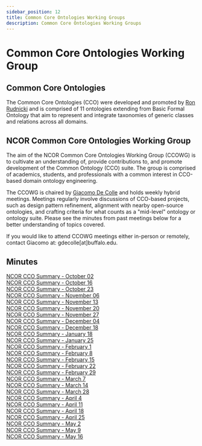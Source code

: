 ```yaml
---
sidebar_position: 12
title: Common Core Ontologies Working Groups
description: Common Core Ontologies Working Groups
---
```


# Common Core Ontologies Working Group

## Common Core Ontologies 

The Common Core Ontologies (CCO) were developed and promoted by [Ron Rudnicki](https://scholar.google.com/citations?hl=en&user=JLM7L2EAAAAJ&view_op=list_works&sortby=pubdate) and is comprised of 11 ontologies extending from Basic Formal Ontology that aim to represent and integrate taxonomies of generic classes and relations across all domains.

## NCOR Common Core Ontologies Working Group

The aim of the NCOR Common Core Ontologies Working Group (CCOWG) is to cultivate an understanding of, provide contributions to, and promote development of the Common Ontology (CCO) suite. The group is comprised of academics, students, and professionals with a common interest in CCO-based domain ontology engineering.

The CCOWG is chaired by [Giacomo De Colle](https://www.linkedin.com/in/giacomodecolle/) and holds weekly hybrid meetings. Meetings regularly involve discussions of CCO-based projects, such as design pattern refinement, alignment with nearby open-source ontologies, and crafting criteria for what counts as a "mid-level" ontology or ontology suite. Please see the minutes from past meetings below for a better understanding of topics covered.

If you would like to attend CCOWG meetings either in-person or remotely, contact Giacomo at: gdecolle[at]buffalo.edu.

## Minutes

[NCOR CCO Summary - October 02](https://drive.google.com/file/d/1b1XX34WafCgCVQ4YB-PSrtyXeu836CaV/view?usp=drive_link)  
[NCOR CCO Summary - October 16](https://drive.google.com/file/d/1nagvwEjoQ_FVTySlHczqRmylJ9qvqywk/view?usp=drive_link)  
[NCOR CCO Summary - October 23](https://drive.google.com/file/d/1kRiTpkXc4w59aBw331dBYzg1gFG2-FqI/view?usp=drive_link)  
[NCOR CCO Summary - November 06](https://drive.google.com/file/d/1c2Fy6lI4j6Rvkt-iZ0SmCWsovWrZcH_d/view?usp=drive_link)  
[NCOR CCO Summary - November 13](https://drive.google.com/file/d/16-JuM22ao3UIMF1AqbDbrH2tfMFhzYYw/view?usp=drive_link)  
[NCOR CCO Summary - November 20](https://drive.google.com/file/d/1ZeuaMrqwe-zDSzqvTPqyo_nNeMDo20-M/view?usp=drive_link)  
[NCOR CCO Summary - November 27](https://drive.google.com/file/d/1eL4QtZ5SwhwJGkXo8GUXU-kJhd_ln1Am/view?usp=drive_link)  
[NCOR CCO Summary - December 04](https://drive.google.com/file/d/1zuchdJBk1OPRda_MB0bHzgfANYKysmvh/view?usp=drive_link)  
[NCOR CCO Summary - December 18](https://drive.google.com/file/d/111NvEd2QSe9NDGwBtw66lCAYBNwvjDW6/view?usp=drive_link)  
[NCOR CCO Summary - January 18](https://drive.google.com/file/d/1TMxdbv6OVXgzgCLqcY2gN9sf6ghL4F2n/view?usp=drive_link)  
[NCOR CCO Summary - January 25](https://drive.google.com/file/d/1WrFQvNsXPEX4xhwt-34eEdM73vRB77z3/view?usp=drive_link)  
[NCOR CCO Summary - February 1](https://drive.google.com/file/d/1cS9KpGtLNRLPS-bs8SQDlyyiDAmdhP5Q/view?usp=drive_link)  
[NCOR CCO Summary - February 8](https://drive.google.com/file/d/1pgt1yLtNj3vQX3YUmj7lx1jIG2ztLzal/view?usp=drive_link)  
[NCOR CCO Summary - February 15](https://drive.google.com/file/d/1HedWv_sLIxUn92d2cGkUpmXUkig2TYue/view?usp=drive_link)  
[NCOR CCO Summary - February 22](https://drive.google.com/file/d/1_dQZAb2s0lD8AYkxtlk_8ttIv7iDLy1-/view?usp=drive_link)  
[NCOR CCO Summary - February 29](https://drive.google.com/file/d/1QHwdnTvwlr73J0eTKlDqEq_UPSePTCGC/view?usp=drive_link)  
[NCOR CCO Summary - March 7](https://drive.google.com/file/d/1NE9fCruqgmdBQNeZKu2MSZGPUvHClwFe/view?usp=drive_link)  
[NCOR CCO Summary - March 14](https://drive.google.com/file/d/1K37hv7E_YLDAHJAbH297vOZxt6txL222/view?usp=drive_link)  
[NCOR CCO Summary - March 28](https://drive.google.com/file/d/13BLX6uWBm0Mpbs89p0j4H5-Q5PuGD0gX/view?usp=drive_link)  
[NCOR CCO Summary - April 4](https://drive.google.com/file/d/1T_mR7E2iJtcsXGkRfq8Iye-h_tGiSE3q/view?usp=drive_link)  
[NCOR CCO Summary - April 11](https://drive.google.com/file/d/1lU9A0Hk3iiiXERd9FzzO56t5ggaOhC1C/view?usp=drive_link)  
[NCOR CCO Summary - April 18](https://drive.google.com/file/d/1WZdfGFxgimVJb9_7X6jxB8-_STwf5iwi/view?usp=drive_link)  
[NCOR CCO Summary - April 25](https://drive.google.com/file/d/1KcvU726awByLVXx9gTL_c-AicsXYxi89/view?usp=drive_link)  
[NCOR CCO Summary - May 2](https://drive.google.com/file/d/1malG49FNWErlqSVllNQviuoTv6izUrM-/view?usp=drive_link)  
[NCOR CCO Summary - May 9](https://drive.google.com/file/d/1vvlPjFhumf5wqbAh4P-DuavBONTjIFXs/view?usp=drive_link)  
[NCOR CCO Summary - May 16](https://drive.google.com/file/d/1B46C3jW46FV5Thfs8LBsFENcxCbh_XfK/view?usp=drive_link) 